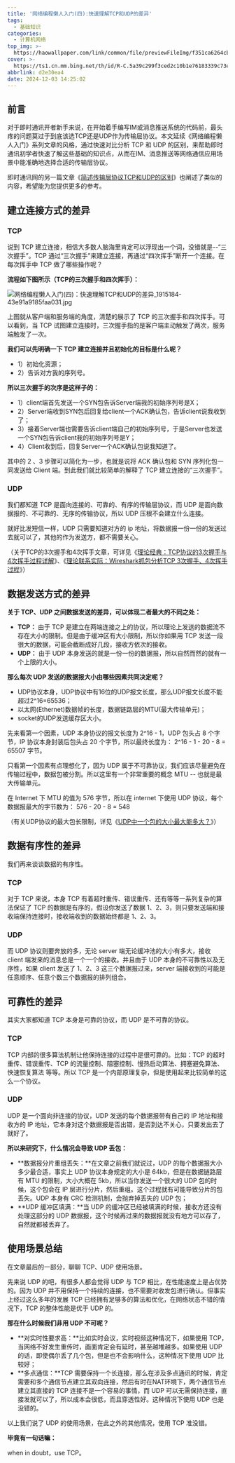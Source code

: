 ```yaml
---
title: '网络编程懒人入门(四):快速理解TCP和UDP的差异'
tags:
  - 基础知识
categories:
  - 计算机网络
top_img: >-
  https://haowallpaper.com/link/common/file/previewFileImg/f351ca6264cb84d5053926824a04634af351ca6264cb84d5053926824a04634a
cover: >-
  https://ts1.cn.mm.bing.net/th/id/R-C.5a39c299f3ced2c10b1e76183339c73e?rik=y1GjYN9iv1utPw&riu=http%3a%2f%2fimg.aiimg.com%2fuploads%2fuserup%2f0909%2f1102045635U.jpg&ehk=FmHrFX4Y2W1j2BOzHgGIDqMdZZtwbi48iYjATaOCDko%3d&risl=&pid=ImgRaw&r=0
abbrlink: d2e30ea4
date: 2024-12-03 14:25:02
---
```

## 前言

对于即时通讯开者新手来说，在开始着手编写IM或消息推送系统的代码前，最头疼的问题莫过于到底该选TCP还是UDP作为传输层协议。本文延续《网络编程懒人入门》系列文章的风格，通过快速对比分析 TCP 和 UDP 的区别，来帮助即时通讯初学者快速了解这些基础的知识点，从而在IM、消息推送等网络通信应用场景中能准确地选择合适的传输层协议。

即时通讯网的另一篇文章《[简述传输层协议TCP和UDP的区别](http://www.52im.net/thread-580-1-1.html)》也阐述了类似的内容，希望能为您提供更多的参考。

## 建立连接方式的差异

### TCP

说到 TCP 建立连接，相信大多数人脑海里肯定可以浮现出一个词，没错就是--“三次握手”。TCP 通过“三次握手”来建立连接，再通过“四次挥手”断开一个连接。在每次挥手中 TCP 做了哪些操作呢？

**流程如下图所示（TCP的三次握手和四次挥手）：**

![网络编程懒人入门(四)：快速理解TCP和UDP的差异_1915184-43e91a9185faa031.jpg](https://cdn.jsdelivr.net/gh/KNeegcyao/picdemo/img/110528h9iiyaqrryaijdgi.jpg)

上图就从客户端和服务端的角度，清楚的展示了 TCP 的三次握手和四次挥手。可以看到，当 TCP 试图建立连接时，三次握手指的是客户端主动触发了两次，服务端触发了一次。

**我们可以先明确一下 TCP 建立连接并且初始化的目标是什么呢？**

- 1）初始化资源；
- 2）告诉对方我的序列号。

**所以三次握手的次序是这样子的：**

- 1）client端首先发送一个SYN包告诉Server端我的初始序列号是X；
- 2）Server端收到SYN包后回复给client一个ACK确认包，告诉client说我收到了；
- 3）接着Server端也需要告诉client端自己的初始序列号，于是Server也发送一个SYN包告诉client我的初始序列号是Y；
- 4）Client收到后，回复Server一个ACK确认包说我知道了。

其中的 2 、3 步骤可以简化为一步，也就是说将 ACK 确认包和 SYN 序列化包一同发送给 Client 端。到此我们就比较简单的解释了 TCP 建立连接的“三次握手”。

### UDP

我们都知道 TCP 是面向连接的、可靠的、有序的传输层协议，而 UDP 是面向数据报的、不可靠的、无序的传输协议，所以 UDP 压根不会建立什么连接。

就好比发短信一样，UDP 只需要知道对方的 ip 地址，将数据报一份一份的发送过去就可以了，其他的作为发送方，都不需要关心。

（关于TCP的3次握手和4次挥手文章，可详见《[理论经典：TCP协议的3次握手与4次挥手过程详解](http://www.52im.net/thread-258-1-1.html)》、《[理论联系实际：Wireshark抓包分析TCP 3次握手、4次挥手过程](http://www.52im.net/thread-275-1-1.html)》）

## 数据发送方式的差异

**关于 TCP、UDP 之间数据发送的差异，可以体现二者最大的不同之处：**

- **TCP：**
  由于 TCP 是建立在两端连接之上的协议，所以理论上发送的数据流不存在大小的限制。但是由于缓冲区有大小限制，所以你如果用 TCP 发送一段很大的数据，可能会截断成好几段，接收方依次的接收。
- **UDP：**
  由于 UDP 本身发送的就是一份一份的数据报，所以自然而然的就有一个上限的大小。

**那么每次 UDP 发送的数据报大小由哪些因素共同决定呢？**

- UDP协议本身，UDP协议中有16位的UDP报文长度，那么UDP报文长度不能超过2^16=65536；
- 以太网(Ethernet)数据帧的长度，数据链路层的MTU(最大传输单元)；
- socket的UDP发送缓存区大小。

先来看第一个因素，UDP 本身协议的报文长度为 2^16 - 1，UDP 包头占 8 个字节，IP 协议本身封装后包头占 20 个字节，所以最终长度为： 2^16 - 1 - 20 - 8 = 65507 字节。

只看第一个因素有点理想化了，因为 UDP 属于不可靠协议，我们应该尽量避免在传输过程中，数据包被分割。所以这里有一个非常重要的概念 MTU -- 也就是最大传输单元。

在 Internet 下 MTU 的值为 576 字节，所以在 internet 下使用 UDP 协议，每个数据报最大的字节数为： 576 - 20 - 8 = 548

（有关UDP协议的最大包长限制，详见《[UDP中一个包的大小最大能多大？](http://www.52im.net/thread-29-1-1.html)》）

## 数据有序性的差异

我们再来谈谈数据的有序性。

### TCP

对于 TCP 来说，本身 TCP 有着超时重传、错误重传、还有等等一系列复杂的算法保证了 TCP 的数据是有序的，假设你发送了数据 1、2、3，则只要发送端和接收端保持连接时，接收端收到的数据始终都是 1、2、3。

### UDP

而 UDP 协议则要奔放的多，无论 server 端无论缓冲池的大小有多大，接收 client 端发来的消息总是一个一个的接收。并且由于 UDP 本身的不可靠性以及无序性，如果 client 发送了 1、2、3 这三个数据报过来，server 端接收到的可能是任意顺序、任意个数三个数据报的排列组合。

## 可靠性的差异

其实大家都知道 TCP 本身是可靠的协议，而 UDP 是不可靠的协议。

### TCP

TCP 内部的很多算法机制让他保持连接的过程中是很可靠的。比如：TCP 的超时重传、错误重传、TCP 的流量控制、阻塞控制、慢热启动算法、拥塞避免算法、快速恢复算法 等等。所以 TCP 是一个内部原理复杂，但是使用起来比较简单的这么一个协议。

### UDP

UDP 是一个面向非连接的协议，UDP 发送的每个数据报带有自己的 IP 地址和接收方的 IP 地址，它本身对这个数据报是否出错，是否到达不关心，只要发出去了就好了。

**所以来研究下，什么情况会导致 UDP 丢包：**

- **数据报分片重组丢失：**在文章之前我们就说过，UDP 的每个数据报大小多少最合适，事实上 UDP 协议本身规定的大小是 64kb，但是在数据链路层有 MTU 的限制，大小大概在 5kb，所以当你发送一个很大的 UDP 包的时候，这个包会在 IP 层进行分片，然后重组。这个过程就有可能导致分片的包丢失。UDP 本身有 CRC 检测机制，会抛弃掉丢失的 UDP 包；
- **UDP 缓冲区填满：**当 UDP 的缓冲区已经被填满的时候，接收方还没有处理这部分的 UDP 数据报，这个时候再过来的数据报就没有地方可以存了，自然就都被丢弃了。

## 使用场景总结

在文章最后的一部分，聊聊 TCP、UDP 使用场景。

先来说 UDP 的吧，有很多人都会觉得 UDP 与 TCP 相比，在性能速度上是占优势的。因为 UDP 并不用保持一个持续的连接，也不需要对收发包进行确认。但事实上经过这么多年的发展 TCP 已经拥有足够多的算法和优化，在网络状态不错的情况下，TCP 的整体性能是优于 UDP 的。

**那在什么时候我们非用 UDP 不可呢？**

- **对实时性要求高：**比如实时会议，实时视频这种情况下，如果使用 TCP，当网络不好发生重传时，画面肯定会有延时，甚至越堆越多。如果使用 UDP 的话，即使偶尔丢了几个包，但是也不会影响什么，这种情况下使用 UDP 比较好；
- **多点通信：**TCP 需要保持一个长连接，那么在涉及多点通讯的时候，肯定需要和多个通信节点建立其双向连接，然后有时在NAT环境下，两个通信节点建立其直接的 TCP 连接不是一个容易的事情，而 UDP 可以无需保持连接，直接发就可以了，所以成本会很低，而且穿透性好。这种情况下使用 UDP 也是没错的。

以上我们说了 UDP 的使用场景，在此之外的其他情况，使用 TCP 准没错。

**毕竟有一句话嘛：**

when in doubt，use TCP。
